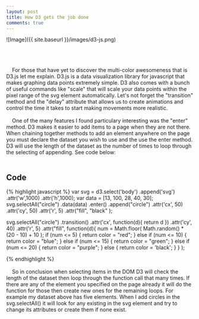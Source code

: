```yaml
---
layout: post
title: How D3 gets the job done
comments: true
---
```


![Image]({{ site.baseurl }}/images/d3-js.png)

<br /> <br /> <br />
&nbsp;&nbsp;&nbsp;&nbsp;For those that have yet to discover the multi-color awesomeness that is D3.js let me explain. D3.js is a data visualization library for javascript that makes graphing data points extremely simple. D3 also comes with a bunch of useful commands like "scale" that will scale your data points within the pixel range of the svg element automatically. Let's not forget the "transition" method and the "delay" attribute that allows us to create animations and control the time it takes to start making movements more realistic.
<br /> <br />
&nbsp;&nbsp;&nbsp;&nbsp;One of the many features I found particulary interesting was the "enter" method. D3 makes it easier to add items to a page when they are not there. When chaining together methods to add an element anywhere on the page you must declare the dataset you wish to use and the use the enter method. D3 will use the length of the dataset as the number of times to loop through the selecting of appending. See code below: 
<br /> <br />
## Code

{% highlight javascript %}
var svg = d3.select('body')
			.append('svg')
			.attr('w',1000)
			.attr('h',1000);
var data = [13, 100, 28, 40, 30];
svg.selectAll("circle")
			.data(data)
			.enter()
			.append("circle")
			.attr('cx', 50)
			.attr('cy', 50)
			.attr('r', 5)
			.attr("fill", "black" );

			
svg.selectAll("circle")
			.transition()
			.attr('cx', function(d){ return d })
			.attr('cy', 40)
			.attr('r', 5)
			.attr("fill", function(d){
			num = Math.floor( Math.random() * (20 - 10) + 10 );
			if (num <= 5) {
				return color = "red";
		}	else if (num <= 10) {
				return color = "blue";
		}	else if (num <= 15) {
				return color = "green";
		}	else if (num <= 20) {
				return color = "purple";
		}
			else {
				return color = 'black';
			}
						} );

{% endhighlight %}
<br /> <br />
&nbsp;&nbsp;&nbsp;&nbsp;So in conclusion when selecting items in the DOM D3 will check the length of the dataset then loop through the function call that many times. If there are any of the element you specified on the page already it will do the function for those then create new ones for the remaining loops. For example my dataset above has five elements. When I add circles in the svg.selectAll() it will look for any existing in the svg element and try to change its attributes or create them if none exist.  